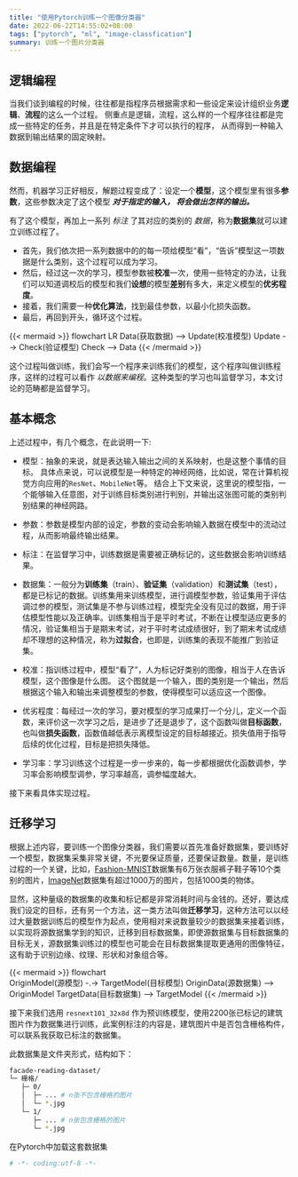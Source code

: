 ```yaml
---
title: "使用Pytorch训练一个图像分类器"
date: 2022-06-22T14:55:02+08:00
tags: ["pytorch", "ml", "image-classfication"]
summary: 训练一个图片分类器
---
```


## 逻辑编程

当我们谈到编程的时候，往往都是指程序员根据需求和一些设定来设计组织业务**逻辑**、**流程**的这么一个过程。
侧重点是逻辑，流程，这么样的一个程序往往都是完成一些特定的任务，并且是在特定条件下才可以执行的程序，
从而得到一种输入数据到输出结果的固定映射。

## 数据编程

然而，机器学习正好相反，解题过程变成了：设定一个**模型**，这个模型里有很多**参数**，这些参数决定了这个模型 ***对于指定的输入，
将会做出怎样的输出。*** 

有了这个模型，再加上一系列 *标注* 了其对应的类别的 *数据*，称为**数据集**就可以建立训练过程了。
* 首先，我们依次把一系列数据中的的每一项给模型“看”，“告诉”模型这一项数据是什么类别，这个过程可以成为学习。
* 然后，经过这一次的学习，模型参数被**校准**一次，使用一些特定的办法，让我们可以知道调校后的模型和我们**设想**的模型**差别**有多大，来定义模型的**优劣程度**。
* 接着，我们需要一种**优化算法**，找到最佳参数，以最小化损失函数。
* 最后，再回到开头，循环这个过程。

{{< mermaid >}}
flowchart LR
    Data(获取数据) --> Update(校准模型)
    Update --> Check(验证模型)
    Check --> Data
{{< /mermaid >}}

这个过程叫做训练，我们会写一个程序来训练我们的模型，这个程序叫做训练程序，这样的过程可以看作 *以数据来编程*。这种类型的学习也叫监督学习，本文讨论的范畴都是监督学习。

## 基本概念

上述过程中，有几个概念，在此说明一下:

- 模型：抽象的来说，就是表达输入输出之间的关系映射，也是这整个事情的目标。
具体点来说，可以说模型是一种特定的神经网络，比如说，常在计算机视觉方向应用的`ResNet`、`MobileNet`等。
结合上下文来说，这里说的模型指，一个能够输入任意图，对于训练目标类别进行判别，并输出这张图可能的类别判别结果的神经网路。

- 参数：参数是模型内部的设定，参数的变动会影响输入数据在模型中的流动过程，从而影响最终输出结果。

- 标注：在监督学习中，训练数据是需要被正确标记的，这些数据会影响训练结果。

- 数据集：一般分为**训练集**（train）、**验证集**（validation）和**测试集**（test），都是已标记的数据。训练集用来训练模型，进行调模型参数，验证集用于评估调过参的模型，测试集是不参与训练过程，模型完全没有见过的数据，用于评估模型性能以及正确率。训练集相当于是平时考试，不断在让模型适应更多的情况，验证集相当于是期末考试，对于平时考试成绩很好，到了期末考试成绩却不理想的这种情况，称为**过拟合**，也即是，训练集的表现不能推广到验证集。

- 校准：指训练过程中，模型“看了”，人为标记好类别的图像，相当于人在告诉模型，这个图像是什么图。
这个图就是一个输入，图的类别是一个输出，然后根据这个输入和输出来调整模型的参数，使得模型可以适应这一个图像。

- 优劣程度：每经过一次的学习，要对模型的学习成果打一个分儿，定义一个函数，来评价这一次学习之后，是进步了还是退步了，这个函数叫做**目标函数**，也叫做**损失函数**，函数值越低表示离模型设定的目标越接近。损失值用于指导后续的优化过程，目标是把损失降低。

- 学习率：学习训练这个过程是一步一步来的，每一步都根据优化函数调参，学习率会影响模型调参，学习率越高，调参幅度越大。

接下来看具体实现过程。

## 迁移学习

根据上述内容，要训练一个图像分类器，我们需要以首先准备好数据集，要训练好一个模型，数据集采集非常关键，不光要保证质量，还要保证数量。数量，是训练过程的一个关键，比如，[Fashion-MNIST]()数据集有6万张衣服裤子鞋子等10个类别的图片，[ImageNet]()数据集有超过1000万的图片，包括1000类的物体。

显然，这种量级的数据集的收集和标记都是非常消耗时间与金钱的。还好，要达成我们设定的目标，还有另一个方法，这一类方法叫做**迁移学习**，这种方法可以以经过大量数据训练后的模型作为起点，使用相对来说数量较少的数据集来接着训练，以实现将源数据集学到的知识，迁移到目标数据集，即使源数据集与目标数据集的目标无关，源数据集训练过的模型也可能会在目标数据集提取更通用的图像特征，这有助于识别边缘、纹理、形状和对象组合等。

{{< mermaid >}}
flowchart    
    OriginModel(源模型) -.-> TargetModel(目标模型)
    OriginData(源数据集) --> OriginModel
    TargetData(目标数据集) --> TargetModel
{{< /mermaid >}}

接下来我们选用 `resnext101_32x8d` 作为预训练模型，使用2200张已标记的建筑图片作为数据集进行训练，此案例标注的内容是，建筑图片中是否包含栅格构件，可以联系我获取已标注的数据集。

此数据集是文件夹形式，结构如下：

```bash
facade-reading-dataset/
└─ 栅格/
   ├─ 0/
   │  ├─ ... # n张不包含栅格的图片
   │  └─ *.jpg
   └─ 1/
      ├─ ... # n张包含栅格的图片
      └─ *.jpg
```

在Pytorch中加载这套数据集

```python
# -*- coding:utf-8 -*-

```